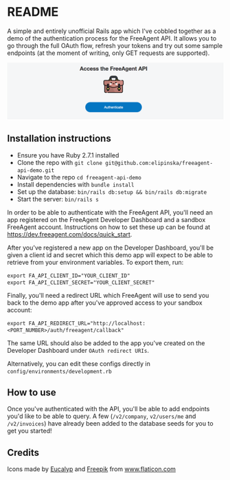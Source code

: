 # README

A simple and entirely unofficial Rails app which I've cobbled together as a demo of the authentication process for the FreeAgent API. It allows you to go through the full OAuth flow, refresh your tokens and try out some sample endpoints (at the moment of writing, only GET requests are supported).

![alt text](https://github.com/elipinska/freeagent-api-demo/blob/master/readme-images/screenshot.png "Authentication page")

## Installation instructions

* Ensure you have Ruby 2.7.1 installed
* Clone the repo with `git clone git@github.com:elipinska/freeagent-api-demo.git`
* Navigate to the repo `cd freeagent-api-demo`
* Install dependencies with `bundle install`
* Set up the database: `bin/rails db:setup && bin/rails db:migrate`
* Start the server: `bin/rails s`

In order to be able to authenticate with the FreeAgent API, you'll need an app registered on the FreeAgent Developer Dashboard and a sandbox FreeAgent account. Instructions on how to set these up can be found at https://dev.freeagent.com/docs/quick_start.

After you've registered a new app on the Developer Dashboard, you'll be given a client id and secret which this demo app will expect to be able to retrieve from your environment variables. To export them, run:

```
export FA_API_CLIENT_ID="YOUR_CLIENT_ID"
export FA_API_CLIENT_SECRET="YOUR_CLIENT_SECRET"
```

Finally, you'll need a redirect URL which FreeAgent will use to send you back to the demo app after you've approved access to your sandbox account:

```
export FA_API_REDIRECT_URL="http://localhost:<PORT_NUMBER>/auth/freeagent/callback"
```

The same URL should also be added to the app you've created on the Developer Dashboard under `OAuth redirect URIs`.

Alternatively, you can edit these configs directly in `config/environments/development.rb`

## How to use

Once you've authenticated with the API, you'll be able to add endpoints you'd like to be able to query.
A few (`/v2/company`, `v2/users/me` and `/v2/invoices`) have already been added to the database seeds for you to get you started!

## Credits

Icons made by <a href="https://www.flaticon.com/authors/eucalyp" title="Eucalyp">Eucalyp</a> and <a href="https://www.flaticon.com/authors/freepik" title="Freepik">Freepik</a> from <a href="https://www.flaticon.com/" title="Flaticon"> www.flaticon.com</a>
